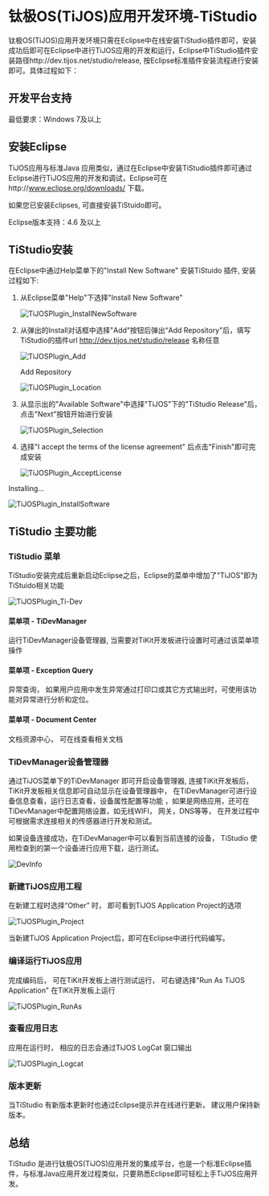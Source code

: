# 钛极OS(TiJOS)应用开发环境-TiStudio

钛极OS(TiJOS)应用开发环境只需在Eclipse中在线安装TiStudio插件即可，安装成功后即可在Eclipse中进行TiJOS应用的开发和运行，Eclipse中TiStudio插件安装路径http://dev.tijos.net/studio/release, 按Eclipse标准插件安装流程进行安装即可。具体过程如下：

## 开发平台支持

最低要求：Windows 7及以上

## 安装Eclipse

TiJOS应用与标准Java 应用类似，通过在Eclipse中安装TiStudio插件即可通过Eclipse进行TiJOS应用的开发和调试，Eclipse可在http://www.eclipse.org/downloads/ 下载。

如果您已安装Eclipses, 可直接安装TiStuido即可。

Eclipse版本支持：4.6 及以上

## TiStudio安装

在Eclipse中通过Help菜单下的"Install New Software" 安装TiStuido 插件, 安装过程如下:

1. 从Eclipse菜单"Help"下选择"Install New Software"

   ![TiJOSPlugin_InstallNewSoftware](.\img\TiJOSPlugin_InstallNewSoftware.png)

2. 从弹出的Install对话框中选择"Add"按钮后弹出“Add Repository"后，填写TiStudio的插件url http://dev.tijos.net/studio/release 名称任意

   ![TiJOSPlugin_Add](.\img\TiJOSPlugin_Add.png)

   Add Repository

   ![TiJOSPlugin_Location](.\img\TiJOSPlugin_Location.png)

3. 从显示出的"Available Software"中选择"TiJOS"下的"TiStudio Release"后， 点击"Next"按钮开始进行安装

   ![TiJOSPlugin_Selection](.\img\TiJOSPlugin_Selection.png)

4. 选择"I accept the terms of the license agreement" 后点击"Finish"即可完成安装

   ![TiJOSPlugin_AcceptLicense](.\img\TiJOSPlugin_AcceptLicense.png)

Installing...

   ![TiJOSPlugin_InstallSoftware](.\img\TiJOSPlugin_InstallSoftware.png)

## TiStudio 主要功能

### TiStudio 菜单

TiStudio安装完成后重新启动Eclipse之后，Eclipse的菜单中增加了"TiJOS"即为TiStuido相关功能

![TiJOSPlugin_Ti-Dev](.\img\TiJOSPlugin_DevManager.png)

#### 菜单项 - TiDevManager

运行TiDevManager设备管理器,  当需要对TiKit开发板进行设置时可通过该菜单项操作

#### 菜单项 - Exception Query

异常查询， 如果用户应用中发生异常通过打印口或其它方式输出时，可使用该功能对异常进行分析和定位。

#### 菜单项 - Document Center

文档资源中心， 可在线查看相关文档

### TiDevManager设备管理器

通过TiJOS菜单下的TiDevManager 即可开启设备管理器, 连接TiKit开发板后， TiKit开发板相关信息即可自动显示在设备管理器中， 在TiDevManager可进行设备信息查看，运行日志查看，设备属性配置等功能 ，如果是网络应用，还可在TiDevManager中配置网络设置，如无线WIFI， 网关，DNS等等， 在开发过程中可根据需求连接相关的传感器进行开发和测试。

如果设备连接成功，在TiDevManager中可以看到当前连接的设备， TiStudio 使用检查到的第一个设备进行应用下载，运行测试。

![DevInfo](./img/DevInfo.png)

### 新建TiJOS应用工程

在新建工程时选择“Other” 时， 即可看到TiJOS Application Project的选项

   ![TiJOSPlugin_Project](.\img\TiJOSPlugin_Project.png)

当新建TiJOS Application Project后，即可在Eclipse中进行代码编写。

### 编译运行TiJOS应用

 完成编码后， 可在TiKit开发板上进行测试运行， 可右键选择"Run As  TiJOS Application" 在TiKit开发板上运行

   ![TiJOSPlugin_RunAs](.\img\TiJOSPlugin_RunAs.png)

### 查看应用日志

应用在运行时， 相应的日志会通过TiJOS LogCat 窗口输出

![TiJOSPlugin_Logcat](.\img\TiJOSPlugin_Logcat.png)

### 版本更新

当TiStudio 有新版本更新时也通过Eclipse提示并在线进行更新， 建议用户保持新版本。

## 总结

TiStudio 是进行钛极OS(TiJOS)应用开发的集成平台，也是一个标准Eclipse插件，与标准Java应用开发过程类似，只要熟悉Eclipse即可轻松上手TiJOS应用开发。